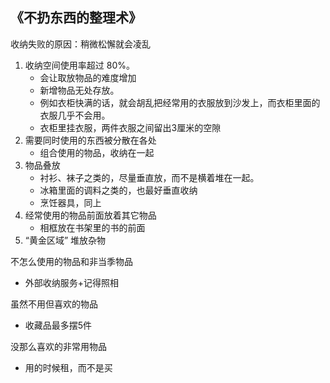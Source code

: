 
## 《不扔东西的整理术》


收纳失败的原因：稍微松懈就会凌乱
1. 收纳空间使用率超过 80%。
    - 会让取放物品的难度增加
    - 新增物品无处存放。
    - 例如衣柜快满的话，就会胡乱把经常用的衣服放到沙发上，而衣柜里面的衣服几乎不会用。
    - 衣柜里挂衣服，两件衣服之间留出3厘米的空隙
2. 需要同时使用的东西被分散在各处
    - 组合使用的物品，收纳在一起
3. 物品叠放
    - 衬衫、袜子之类的，尽量垂直放，而不是横着堆在一起。
    - 冰箱里面的调料之类的，也最好垂直收纳
    - 烹饪器具，同上
5. 经常使用的物品前面放着其它物品
    - 相框放在书架里的书的前面
5. “黄金区域” 堆放杂物



不怎么使用的物品和非当季物品
- 外部收纳服务+记得照相

虽然不用但喜欢的物品
- 收藏品最多摆5件

没那么喜欢的非常用物品
- 用的时候租，而不是买